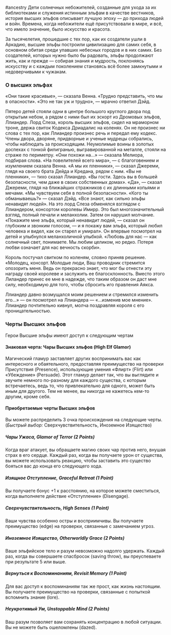 #ancestry 
Дети солнечных небожителей, созданные для ухода за их библиотеками и служения истинным эльфам в качестве вестников, история высших эльфов описывает лучшую эпоху — до прихода людей и войн. Времена, когда небожители ещё присутствовали в мире, и всё, что имело значение, было искусство и красота.

За тысячелетия, прошедшие с тех пор, как их создатели ушли в Аркадию, высшие эльфы построили цивилизацию для самих себя, в основном обитая среди упавших небесных городов и в них самих. Без создателей, которых нужно было бы радовать, эльфы продолжают жить, как и прежде — собирая знания и мудрость, поклоняясь искусству и с каждым поколением становясь всё более замкнутыми и недоверчивыми к чужакам.

### О высших эльфах
«Они такие красивые», — сказала Венна. «Трудно представить, что мы в
опасности».
«Это не так уж и трудно», — мрачно ответил Дэйд.

Пятеро детей стояли одни в центре большого круглого двора под открытым небом, а рядом с ними был их эскорт из Дромовых эльфов, Ллиандер.
Лорд Слеза, король высших эльфов, сидел на мраморном троне, держа свиток Кодекса Дриадалис на коленях. Он не произнес ни слова с тех пор, как Ллиандер произнес речь и передал ему кодекс. Члены двора, дворяне, придворные и ученые мудрецы собрались, чтобы наблюдать за происходящим.
Неумолимые воины в золотых доспехах с тонкой филигранью, выгравированной на металле, стояли на страже по периметру.
«Они похожи на...» — сказала Мелиора, подбирая слова.
«На повелителей всего мира», — с благоговением и изумлением сказала Венна.
«А мы их пленники», — сказал Джереми, глядя на своего брата Дейда и Кредана, рядом с ним.
«Вы не пленники», — тихо сказал Ллиандер. «Вы гости. Здесь вы в большей безопасности, чем даже в своих собственных домах».
«Да», — сказал Джереми, глядя на ближайших стражников с их длинными копьями и мечами. «Мы чувствуем себя в полной безопасности».
«Кого ты обманываешь?» — сказал Дэйд. «Все знают, как сильно эльфы ненавидят людей».
На это лорд Слеза обменялся взглядом с Ллиандером, консортом королевы Имирр. Это был многозначительный взгляд, полный печали и меланхолии. Затем он нарушил молчание.
«Покажите мне эльфа, который ненавидит людей, — сказал он глубоким и звонким голосом, — и я покажу вам эльфа, который любил человека и видел, как он старел и умирал». Он впервые посмотрел на детей и улыбнулся меланхоличной улыбкой. «Любовь для нас — как солнечный свет, понимаете. Мы любим целиком, но редко. Потеря любви означает для нас вечность скорби».

Король постучал свитком по коленям, словно приняв решение. «Молодец, консорт. Молодые люди, Ваш проводник стремится опозорить меня. Ведь он прекрасно знает, что мог бы отнести эту награду своей королеве и заслужить ее благосклонность. Вместо этого Лиландер принес ее мне в надежде, что таким образом он даст мне силу, необходимую для того, чтобы сбросить иго правления Аякса.

Ллиандер давно возмущался моим решением
и стремился изменить его...» — он посмотрел на Ллиандера — «...изменив мое
мнение».
Ллиандер почтительно кивнул, молча поздравляя короля с его
проницательностью.

### Черты Высших эльфов

Герои Высшие эльфы имеют доступ к следующим чертам
#### Знаковая черта: Чары Высших эльфов (High Elf Glamor)
Магический гламур заставляет других воспринимать вас как интересного и обаятельного, предоставляя преимущество на проверки Присутствия (Presence), использующие умения «Флирт» (Flirt) или «Убеждение» (Persuade). Этот гламур делает так, что вы выглядите и звучите немного по-разному для каждого существа, с которым встречаетесь, ведь то, что привлекательно для одного, может быть иным для другого. Тем не менее, вы никогда не кажетесь кем-то другим, кроме себя.
#### Приобретаемые черты Высших эльфов

Вы можете распределить 3 очка происхождения на следующие черты. (*Быстрый выбор:* Сверхчувствительность, Иноземное Изящество)
##### Чары Ужаса, Glamor of Terror (2 Points)
Когда враг атакует, вы обращаете магию своих чар против него, внушая страх в его сердце. Каждый раз, когда вы получаете урон от существа, вы можете использовать реакцию, чтобы заставить это существо бояться вас до конца его следующего хода.
##### Изящное Отступление, Graceful Retreat (1 Point)
Вы получаете бонус +1 к расстоянию, на которое можете сместиться, когда выполняете действие «Отступление» (Disengage).
##### Сверхчувствительность, High Senses (1 Point)
Ваши чувства особенно остры и восприимчивы. Вы получаете преимущество (edge) на проверки, связанные с замечанием угроз.
##### Иноземное Изящество, Otherworldly Grace (2 Points)
Ваше эльфийское тело и разум невозможно надолго удержать. Каждый раз, когда вы совершаете спасбросок (saving throw), вы преуспеваете при результате 5 или выше.
##### Вернуться к Воспоминаниям, Revisit Memory (1 Point)
Для вас доступ к воспоминаниям так же прост, как жизнь настоящим. Вы получаете преимущество на проверки, связанные с попыткой вспомнить знание (lore).
##### Неукротимый Ум, Unstoppable Mind (2 Points)
Ваш разум позволяет вам сохранять концентрацию в любой ситуации. Вы не можете быть ошеломлены (dazed).
